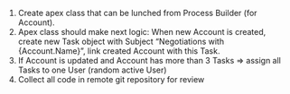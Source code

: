 1) Create apex class that can be lunched from Process Builder (for Account).
2) Apex class should make next logic: When new Account is created, create new Task object with Subject “Negotiations with {Account.Name}”, link created Account with this Task.
3) If Account is updated and Account has more than 3 Tasks => assign all Tasks to one User (random active User)  
4) Collect all code in remote git repository for review
